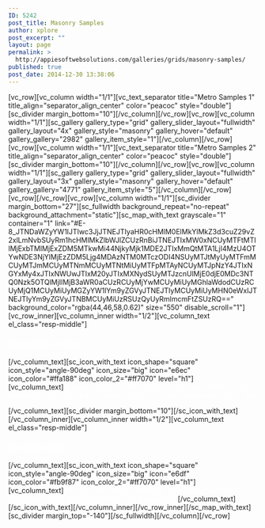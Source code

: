 ```yaml
---
ID: 5242
post_title: Masonry Samples
author: xplore
post_excerpt: ""
layout: page
permalink: >
  http://appiesoftwebsolutions.com/galleries/grids/masonry-samples/
published: true
post_date: 2014-12-30 13:38:06
---
```

[vc_row][vc_column width="1/1"][vc_text_separator title="Metro Samples 1" title_align="separator_align_center" color="peacoc" style="double"][sc_divider margin_bottom="10"][/vc_column][/vc_row][vc_row][vc_column width="1/1"][sc_gallery gallery_type="grid" gallery_slider_layout="fullwidth" gallery_layout="4x" gallery_style="masonry" gallery_hover="default" gallery_gallery="2982" gallery_item_style="1"][/vc_column][/vc_row][vc_row][vc_column width="1/1"][vc_text_separator title="Metro Samples 2" title_align="separator_align_center" color="peacoc" style="double"][sc_divider margin_bottom="10"][/vc_column][/vc_row][vc_row][vc_column width="1/1"][sc_gallery gallery_type="grid" gallery_slider_layout="fullwidth" gallery_layout="3x" gallery_style="masonry" gallery_hover="default" gallery_gallery="4771" gallery_item_style="5"][/vc_column][/vc_row][vc_row][/vc_row][vc_row][vc_column width="1/1"][sc_divider margin_bottom="27"][sc_fullwidth background_repeat="no-repeat" background_attachment="static"][sc_map_with_text grayscale="1" container="1" link="#E-8_JTNDaWZyYW1lJTIwc3JjJTNEJTIyaHR0cHMlM0ElMkYlMkZ3d3cuZ29vZ2xlLmNvbSUyRm1hcHMlMkZlbWJlZCUzRnBiJTNEJTIxMW0xNCUyMTFtMTIlMjExbTMlMjExZDM5MTkwMi44NjkyMjk1MDE2JTIxMmQtMTA1LjI4MzU4OTYwNDE3NjYlMjEzZDM5Ljg4MDAzNTM0MTczODI4NSUyMTJtMyUyMTFmMCUyMTJmMCUyMTNmMCUyMTNtMiUyMTFpMTAyNCUyMTJpNzY4JTIxNGYxMy4xJTIxNWUwJTIxM20yJTIxMXNydSUyMTJzcnUlMjE0djE0MDc3NTQ0Nzk5OTQlMjIlMjB3aWR0aCUzRCUyMjYwMCUyMiUyMGhlaWdodCUzRCUyMjQ1MCUyMiUyMGZyYW1lYm9yZGVyJTNEJTIyMCUyMiUyMHN0eWxlJTNEJTIyYm9yZGVyJTNBMCUyMiUzRSUzQyUyRmlmcmFtZSUzRQ==" background_color="rgba(44,46,58,0.62)" size="550" disable_scroll="1"][vc_row_inner][vc_column_inner width="1/2"][vc_column_text el_class="resp-middle"]
<h3><span style="color: #ffffff;">BUSINESS HOURS</span></h3>
[/vc_column_text][sc_icon_with_text icon_shape="square" icon_style="angle-90deg" icon_size="big" icon="e6ec" icon_color="#ffa188" icon_color_2="#ff7070" level="h1"][vc_column_text]<span style="color: #ffffff;">Monday – Friday: 8:00 – 16:30 Hrs (Phone until 17:30 Hrs)</span>
<span style="color: #ffffff;"> Saturday: 8:00 – 18:30 Hrs</span>
<span style="color: #ffffff;"> Sunday: 11:00 – 15:00 Hrs (Phone until 16:30 Hrs)</span>

[/vc_column_text][sc_divider margin_bottom="10"][/sc_icon_with_text][/vc_column_inner][vc_column_inner width="1/2"][vc_column_text el_class="resp-middle"]
<h3><span style="color: #ffffff;">WE ARE HERE</span></h3>
[/vc_column_text][sc_icon_with_text icon_shape="square" icon_style="angle-90deg" icon_size="big" icon="e6df" icon_color="#fb9f87" icon_color_2="#ff7070" level="h1"][vc_column_text]<span style="color: #ffffff;">19th Ave  New York, CA 95822, USA</span>
<span style="color: #ffffff;"> Phone: +1 916-875-2235, Fax: +1 916-875-0000</span>
<span style="color: #ffffff;"> Email: info@domain.tld</span>[/vc_column_text][/sc_icon_with_text][/vc_column_inner][/vc_row_inner][/sc_map_with_text][sc_divider margin_top="-140"][/sc_fullwidth][/vc_column][/vc_row]